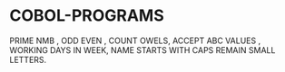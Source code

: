 # COBOL-PROGRAMS
PRIME NMB , ODD EVEN , COUNT OWELS, ACCEPT ABC VALUES , WORKING DAYS IN WEEK, NAME STARTS WITH CAPS REMAIN SMALL LETTERS. 
